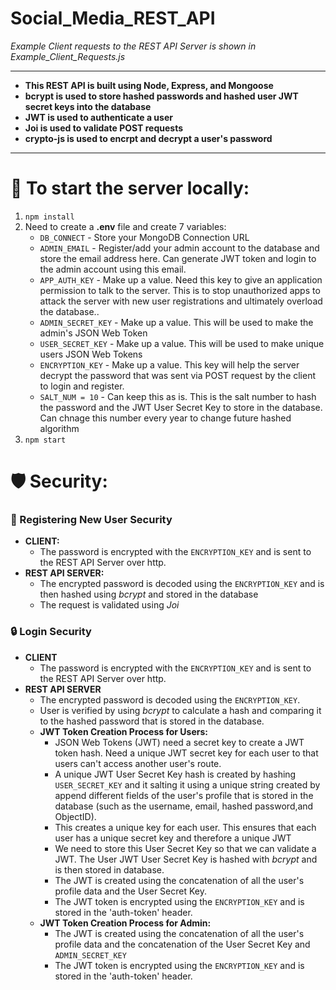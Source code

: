 # Social_Media_REST_API
*Example Client requests to the REST API Server is shown in Example_Client_Requests.js*

----------------------

* **This REST API is built using Node, Express, and Mongoose** 
* **bcrypt is used to store hashed passwords and hashed user JWT secret keys into the database**
* **JWT is used to authenticate a user**
* **Joi is used to validate POST requests**
* **crypto-js is used to encrpt and decrypt a user's password**

----------------------

# 🏡 To start the server locally:
1) `npm install`
2) Need to create a **.env** file and create 7 variables: 
   * `DB_CONNECT`  - Store your MongoDB Connection URL
   * `ADMIN_EMAIL` - Register/add your admin account to the database and store the email address here. Can generate JWT token and login to the admin account using this email.
   * `APP_AUTH_KEY` - Make up a value. Need this key to give an application permission to talk to the server. This is to stop unauthorized apps to attack the server with new user registrations and ultimately overload the database..
   * `ADMIN_SECRET_KEY` - Make up a value. This will be used to make the admin's JSON Web Token
   * `USER_SECRET_KEY`  - Make up a value. This will be used to make unique users JSON Web Tokens
   * `ENCRYPTION_KEY`   - Make up a value. This key will help the server decrypt the password that was sent via POST request by the client to login and register. 
   * `SALT_NUM = 10`    - Can keep this as is. This is the salt number to hash the password and the JWT User Secret Key to store in the database. Can chnage this number every year to change future hashed algorithm
3) `npm start`

# 🛡️ Security:
### 🔑 Registering New User Security
* **CLIENT:** 
  * The password is encrypted with the `ENCRYPTION_KEY` and is sent to the REST API Server over http. 
* **REST API SERVER:** 
  * The encrypted password is decoded using the `ENCRYPTION_KEY` and is then hashed using *bcrypt* and stored in the database
  * The request is validated using *Joi*

### 🔒 Login Security
* **CLIENT**
  * The password is encrypted with the `ENCRYPTION_KEY` and is sent to the REST API Server over http. 
* **REST API SERVER**
  * The encrypted password is decoded using the `ENCRYPTION_KEY`.
  * User is verified by using *bcrypt* to calculate a hash and comparing it to the hashed password that is stored in the database. 
  * **JWT Token Creation Process for Users:**
    * JSON Web Tokens (JWT) need a secret key to create a JWT token hash. Need a unique JWT secret key for each user to that users can't access another user's route.
    * A unique JWT User Secret Key hash is created by hashing `USER_SECRET_KEY` and it salting it using a unique string created by append different fields of the user's profile that is stored in the database (such as the username, email, hashed password,and ObjectID). 
    * This creates a unique key for each user. This ensures that each user has a unique secret key and therefore a unique JWT
    * We need to store this User Secret Key so that we can validate a JWT. The User JWT User Secret Key is hashed with *bcrypt* and is then stored in database.
    * The JWT is created using the concatenation of all the user's profile data and the User Secret Key.
    * The JWT token is encrypted using the `ENCRYPTION_KEY` and is stored in the 'auth-token' header. 
  * **JWT Token Creation Process for Admin:**
    * The JWT is created using the concatenation of all the user's profile data and the concatenation of the User Secret Key and `ADMIN_SECRET_KEY`
    * The JWT token is encrypted using the `ENCRYPTION_KEY` and is stored in the 'auth-token' header. 
















